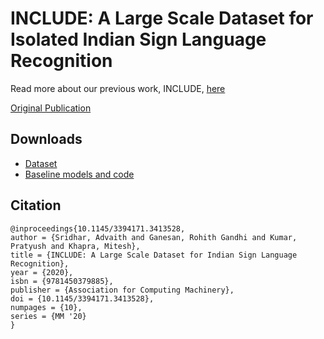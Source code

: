 # INCLUDE: A Large Scale Dataset for Isolated Indian Sign Language Recognition

Read more about our previous work, INCLUDE, [here](https://ai4bharat.org/include-dataset)  

[Original Publication](https://dl.acm.org/doi/10.1145/3394171.3413528)

## Downloads

- [Dataset](https://zenodo.org/record/4010759)
- [Baseline models and code](https://github.com/AI4Bharat/INCLUDE)

## Citation

```
@inproceedings{10.1145/3394171.3413528,
author = {Sridhar, Advaith and Ganesan, Rohith Gandhi and Kumar, Pratyush and Khapra, Mitesh},
title = {INCLUDE: A Large Scale Dataset for Indian Sign Language Recognition},
year = {2020},
isbn = {9781450379885},
publisher = {Association for Computing Machinery},
doi = {10.1145/3394171.3413528},
numpages = {10},
series = {MM '20}
}
```


